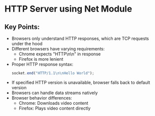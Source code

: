 # HTTP Server using Net Module

## Key Points:
- Browsers only understand HTTP responses, which are TCP requests under the hood
- Different browsers have varying requirements:
    - Chrome expects "HTTP\n\n" in response
    - Firefox is more lenient
- Proper HTTP response syntax:
    ```js
    socket.end("HTTP/1.1\n\nHello World");
    ```
- If specified HTTP version is unavailable, browser falls back to default version
- Browsers can handle data streams natively
- Browser behavior differences:
    - Chrome: Downloads video content
    - Firefox: Plays video content directly
